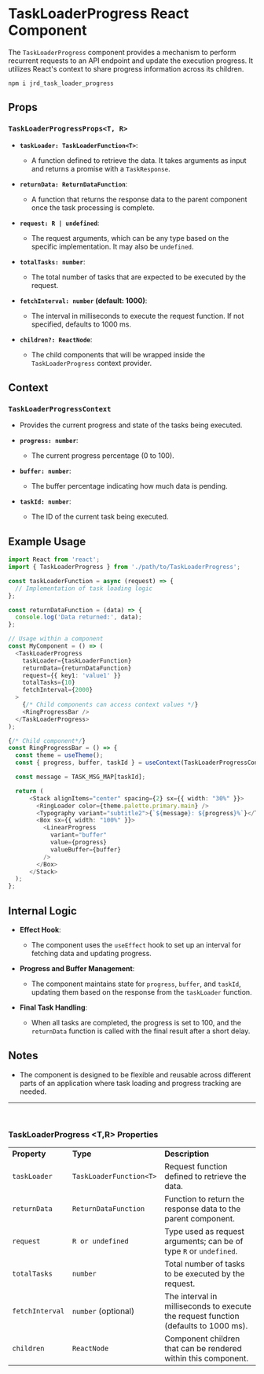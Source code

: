 # TaskLoaderProgress React Component

The `TaskLoaderProgress` component provides a mechanism to perform recurrent requests to an API endpoint and update the execution progress. It utilizes React's context to share progress information across its children.

```
npm i jrd_task_loader_progress
```

## Props

### `TaskLoaderProgressProps<T, R>`
- **`taskLoader: TaskLoaderFunction<T>`**: 
  - A function defined to retrieve the data. It takes arguments as input and returns a promise with a `TaskResponse`.
  
- **`returnData: ReturnDataFunction`**: 
  - A function that returns the response data to the parent component once the task processing is complete.
  
- **`request: R | undefined`**: 
  - The request arguments, which can be any type based on the specific implementation. It may also be `undefined`.

- **`totalTasks: number`**: 
  - The total number of tasks that are expected to be executed by the request.

- **`fetchInterval: number` (default: 1000)**: 
  - The interval in milliseconds to execute the request function. If not specified, defaults to 1000 ms.

- **`children?: ReactNode`**: 
  - The child components that will be wrapped inside the `TaskLoaderProgress` context provider.

## Context
### `TaskLoaderProgressContext`
- Provides the current progress and state of the tasks being executed.

- **`progress: number`**: 
  - The current progress percentage (0 to 100).

- **`buffer: number`**: 
  - The buffer percentage indicating how much data is pending.

- **`taskId: number`**: 
  - The ID of the current task being executed.

## Example Usage

```typescript
import React from 'react';
import { TaskLoaderProgress } from './path/to/TaskLoaderProgress';

const taskLoaderFunction = async (request) => {
  // Implementation of task loading logic
};

const returnDataFunction = (data) => {
  console.log('Data returned:', data);
};

// Usage within a component
const MyComponent = () => (
  <TaskLoaderProgress
    taskLoader={taskLoaderFunction}
    returnData={returnDataFunction}
    request={{ key1: 'value1' }}
    totalTasks={10}
    fetchInterval={2000}
  >
    {/* Child components can access context values */}
    <RingProgressBar />
  </TaskLoaderProgress>
);

{/* Child component*/}
const RingProgressBar = () => {
  const theme = useTheme();
  const { progress, buffer, taskId } = useContext(TaskLoaderProgressContext);

  const message = TASK_MSG_MAP[taskId];

  return (
      <Stack alignItems="center" spacing={2} sx={{ width: "30%" }}>
        <RingLoader color={theme.palette.primary.main} />
        <Typography variant="subtitle2">{`${message}: ${progress}%`}</Typography>
        <Box sx={{ width: "100%" }}>
          <LinearProgress
            variant="buffer"
            value={progress}
            valueBuffer={buffer}
          />
        </Box>
      </Stack>
  );
};
```

## Internal Logic

- **Effect Hook**: 
  - The component uses the `useEffect` hook to set up an interval for fetching data and updating progress.

- **Progress and Buffer Management**: 
  - The component maintains state for `progress`, `buffer`, and `taskId`, updating them based on the response from the `taskLoader` function.

- **Final Task Handling**: 
  - When all tasks are completed, the progress is set to 100, and the `returnData` function is called with the final result after a short delay.

## Notes
- The component is designed to be flexible and reusable across different parts of an application where task loading and progress tracking are needed.

---
<br/>

### TaskLoaderProgress <T,R> Properties

|  |                   |                                                                                     |
|----------------------------------|-------------------|-------------------------------------------------------------------------------------|
| **Property**                     | **Type**          | **Description**                                                                     |
| `taskLoader`                    | `TaskLoaderFunction<T>` | Request function defined to retrieve the data.                                     |
| `returnData`                    | `ReturnDataFunction` | Function to return the response data to the parent component.                     |
| `request`                       | `R or undefined`    | Type used as request arguments; can be of type `R` or `undefined`.                |
| `totalTasks`                    | `number`          | Total number of tasks to be executed by the request.                               |
| `fetchInterval`                 | `number` (optional) | The interval in milliseconds to execute the request function (defaults to 1000 ms). |
| `children`                      | `ReactNode`  | Component children that can be rendered within this component.                      |
